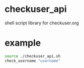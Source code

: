 # checkuser_api
shell script library for checkuser.org
# example
```bash
source ./checkuser_api.sh
check_username "username"
```
